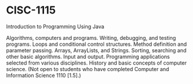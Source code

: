# CISC-1115

Introduction to Programming Using Java

Algorithms, computers and programs. Writing, debugging, and testing programs. Loops and conditional control structures. Method definition and parameter passing. Arrays, ArrayLists, and Strings. Sorting, searching and other basic algorithms. Input and output. Programming applications selected from various disciplines. History and basic concepts of computer science. (Not open to students who have completed Computer and Information Science 1110 [1.5].)
